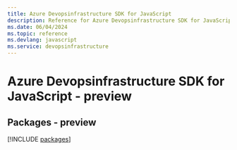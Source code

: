 ```yaml
---
title: Azure Devopsinfrastructure SDK for JavaScript
description: Reference for Azure Devopsinfrastructure SDK for JavaScript
ms.date: 06/04/2024
ms.topic: reference
ms.devlang: javascript
ms.service: devopsinfrastructure
---
```

# Azure Devopsinfrastructure SDK for JavaScript - preview
## Packages - preview
[!INCLUDE [packages](devopsinfrastructure-index.md)]